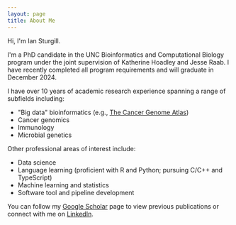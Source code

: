 ```yaml
---
layout: page
title: About Me
---
```


Hi, I'm Ian Sturgill. 

I'm a PhD candidate in the UNC Bioinformatics and Computational Biology program under the joint supervision of Katherine Hoadley and Jesse Raab. I have recently completed all program requirements and will graduate in December 2024. 

I have over 10 years of academic research experience spanning a range of subfields including: 

- "Big data" bioinformatics (e.g., [The Cancer Genome Atlas](https://www.cancer.gov/ccg/research/genome-sequencing/tcga))
- Cancer genomics
- Immunology
- Microbial genetics


Other professional areas of interest include:
- Data science
- Language learning (proficient with R and Python; pursuing C/C++ and TypeScript)
- Machine learning and statistics
- Software tool and pipeline development

You can follow my [Google Scholar](https://scholar.google.com/citations?hl=en&user=MSiJ16UAAAAJ) page to view previous publications or connect with me on [LinkedIn](https://www.linkedin.com/in/ian-sturgill).
